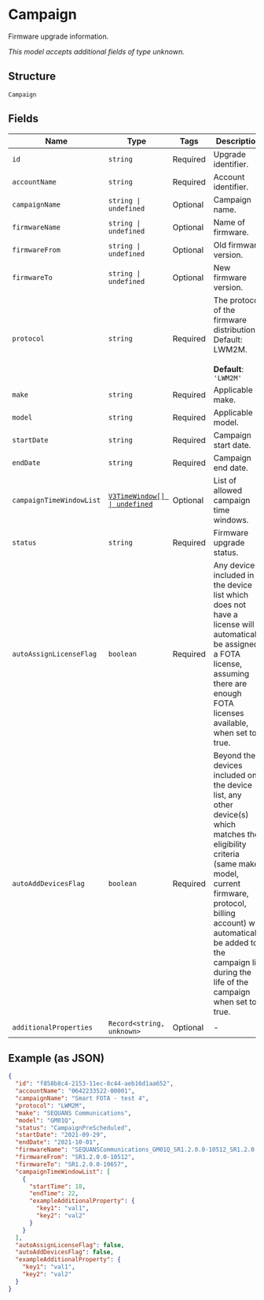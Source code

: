 
# Campaign

Firmware upgrade information.

*This model accepts additional fields of type unknown.*

## Structure

`Campaign`

## Fields

| Name | Type | Tags | Description |
|  --- | --- | --- | --- |
| `id` | `string` | Required | Upgrade identifier. |
| `accountName` | `string` | Required | Account identifier. |
| `campaignName` | `string \| undefined` | Optional | Campaign name. |
| `firmwareName` | `string \| undefined` | Optional | Name of firmware. |
| `firmwareFrom` | `string \| undefined` | Optional | Old firmware version. |
| `firmwareTo` | `string \| undefined` | Optional | New firmware version. |
| `protocol` | `string` | Required | The protocol of the firmware distribution. Default: LWM2M.<br><br>**Default**: `'LWM2M'` |
| `make` | `string` | Required | Applicable make. |
| `model` | `string` | Required | Applicable model. |
| `startDate` | `string` | Required | Campaign start date. |
| `endDate` | `string` | Required | Campaign end date. |
| `campaignTimeWindowList` | [`V3TimeWindow[] \| undefined`](../../doc/models/v3-time-window.md) | Optional | List of allowed campaign time windows. |
| `status` | `string` | Required | Firmware upgrade status. |
| `autoAssignLicenseFlag` | `boolean` | Required | Any device included in the device list which does not have a license will automatically be assigned a FOTA license, assuming there are enough FOTA licenses available, when set to true. |
| `autoAddDevicesFlag` | `boolean` | Required | Beyond the devices included on the device list, any other device(s) which matches the eligibility criteria (same make, model, current firmware, protocol, billing account) will automatically be added to the campaign list during the life of the campaign when set to true. |
| `additionalProperties` | `Record<string, unknown>` | Optional | - |

## Example (as JSON)

```json
{
  "id": "f858b8c4-2153-11ec-8c44-aeb16d1aa652",
  "accountName": "0642233522-00001",
  "campaignName": "Smart FOTA - test 4",
  "protocol": "LWM2M",
  "make": "SEQUANS Communications",
  "model": "GM01Q",
  "status": "CampaignPreScheduled",
  "startDate": "2021-09-29",
  "endDate": "2021-10-01",
  "firmwareName": "SEQUANSCommunications_GM01Q_SR1.2.0.0-10512_SR1.2.0.0-10657",
  "firmwareFrom": "SR1.2.0.0-10512",
  "firmwareTo": "SR1.2.0.0-10657",
  "campaignTimeWindowList": [
    {
      "startTime": 18,
      "endTime": 22,
      "exampleAdditionalProperty": {
        "key1": "val1",
        "key2": "val2"
      }
    }
  ],
  "autoAssignLicenseFlag": false,
  "autoAddDevicesFlag": false,
  "exampleAdditionalProperty": {
    "key1": "val1",
    "key2": "val2"
  }
}
```

